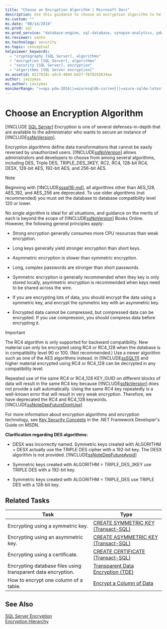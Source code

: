 ```yaml
---
title: "Choose an Encryption Algorithm | Microsoft Docs"
description: Use this guidance to choose an encryption algorithm to help secure an instance of SQL Server, which supports several common algorithms.
ms.custom: ""
ms.date: "08/14/2018"
ms.prod: sql
ms.prod_service: "database-engine, sql-database, synapse-analytics, pdw"
ms.reviewer: vanto
ms.technology: security
ms.topic: conceptual
helpviewer_keywords: 
  - "cryptography [SQL Server], algorithms"
  - "encryption [SQL Server], algorithms"
  - "security [SQL Server], encryption"
  - "algorithms [SQL Server encryption]"
ms.assetid: 8227028c-a9c9-489d-bd27-fbf8242634ae
author: jaszymas
ms.author: jaszymas
monikerRange: ">=aps-pdw-2016||=azuresqldb-current||=azure-sqldw-latest||>=sql-server-2016||>=sql-server-linux-2017||=azuresqldb-mi-current"
---
```

# Choose an Encryption Algorithm
[!INCLUDE [SQL Server](../../../includes/applies-to-version/sql-asdb-asdbmi-asa-pdw.md)]
  Encryption is one of several defenses-in-depth that are available to the administrator who wants to secure an instance of [!INCLUDE[ssNoVersion](../../../includes/ssnoversion-md.md)].  
  
 Encryption algorithms define data transformations that cannot be easily reversed by unauthorized users. [!INCLUDE[ssNoVersion](../../../includes/ssnoversion-md.md)] allows administrators and developers to choose from among several algorithms, including DES, Triple DES, TRIPLE_DES_3KEY, RC2, RC4, 128-bit RC4, DESX, 128-bit AES, 192-bit AES, and 256-bit AES.  
  
> [!NOTE]  
>  Beginning with [!INCLUDE[sssql16-md](../../../includes/sssql16-md.md)], all algorithms other than AES_128, AES_192, and AES_256 are deprecated. To use older algorithms (not recommended) you must set the database to database compatibility level 120 or lower.  
  
 No single algorithm is ideal for all situations, and guidance on the merits of each is beyond the scope of [!INCLUDE[ssNoVersion](../../../includes/ssnoversion-md.md)] Books Online. However, the following general principles apply:  
  
-   Strong encryption generally consumes more CPU resources than weak encryption.  
  
-   Long keys generally yield stronger encryption than short keys.  
  
-   Asymmetric encryption is slower than symmetric encryption.  
  
-   Long, complex passwords are stronger than short passwords.  

-   Symmetric encryption is generally recommended when they key is only stored locally, asymmetric encryption is recommended when keys need to be shared across the wire.
  
-   If you are encrypting lots of data, you should encrypt the data using a symmetric key, and encrypt the symmetric key with an asymmetric key.  
  
-   Encrypted data cannot be compressed, but compressed data can be encrypted. If you use compression, you should compress data before encrypting it.  
  
> [!IMPORTANT]  
>  The RC4 algorithm is only supported for backward compatibility. New material can only be encrypted using RC4 or RC4_128 when the database is in compatibility level 90 or 100. (Not recommended.) Use a newer algorithm such as one of the AES algorithms instead. In [!INCLUDE[ssSQL11](../../../includes/sssql11-md.md)] and higher material encrypted using RC4 or RC4_128 can be decrypted in any compatibility level.  
>   
>  Repeated use of the same RC4 or RC4_128 KEY_GUID on different blocks of data will result in the same RC4 key because [!INCLUDE[ssNoVersion](../../../includes/ssnoversion-md.md)] does not provide a salt automatically. Using the same RC4 key repeatedly is a well-known error that will result in very weak encryption. Therefore, we have deprecated the RC4 and RC4_128 keywords. [!INCLUDE[ssNoteDepFutureDontUse](../../../includes/ssnotedepfuturedontuse-md.md)]  
  
 For more information about encryption algorithms and encryption technology, see [Key Security Concepts](/previous-versions/aa720225(v=vs.71)) in the .NET Framework Developer's Guide on MSDN.  
  
 **Clarification regarding DES algorithms:**  
  
-   DESX was incorrectly named. Symmetric keys created with ALGORITHM = DESX actually use the TRIPLE DES cipher with a 192-bit key. The DESX algorithm is not provided. [!INCLUDE[ssNoteDepFutureAvoid](../../../includes/ssnotedepfutureavoid-md.md)]  
  
-   Symmetric keys created with ALGORITHM = TRIPLE_DES_3KEY use TRIPLE DES with a 192-bit key.  
  
-   Symmetric keys created with ALGORITHM = TRIPLE_DES use TRIPLE DES with a 128-bit key.  
  
## Related Tasks  
  
| Task | Type |
| ---- | ---- |
|Encrypting using a symmetric key.|[CREATE SYMMETRIC KEY &#40;Transact-SQL&#41;](../../../t-sql/statements/create-symmetric-key-transact-sql.md)|  
|Encrypting using an asymmetric key.|[CREATE ASYMMETRIC KEY &#40;Transact-SQL&#41;](../../../t-sql/statements/create-asymmetric-key-transact-sql.md)|  
|Encrypting using a certificate.|[CREATE CERTIFICATE &#40;Transact-SQL&#41;](../../../t-sql/statements/create-certificate-transact-sql.md)|  
|Encrypting database files using transparent data encryption.|[Transparent Data Encryption &#40;TDE&#41;](../../../relational-databases/security/encryption/transparent-data-encryption.md)|  
|How to encrypt one column of a table.|[Encrypt a Column of Data](../../../relational-databases/security/encryption/encrypt-a-column-of-data.md)|  
  
## See Also  
 [SQL Server Encryption](../../../relational-databases/security/encryption/sql-server-encryption.md)   
 [Encryption Hierarchy](../../../relational-databases/security/encryption/encryption-hierarchy.md)  
  
